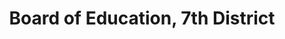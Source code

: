 ---
title: Board of Education, 7th District
layout: post
categories:
    - hcde
excerpt:
ocdid: /country:us/state:tn/county:hamilton/council_district:1
---